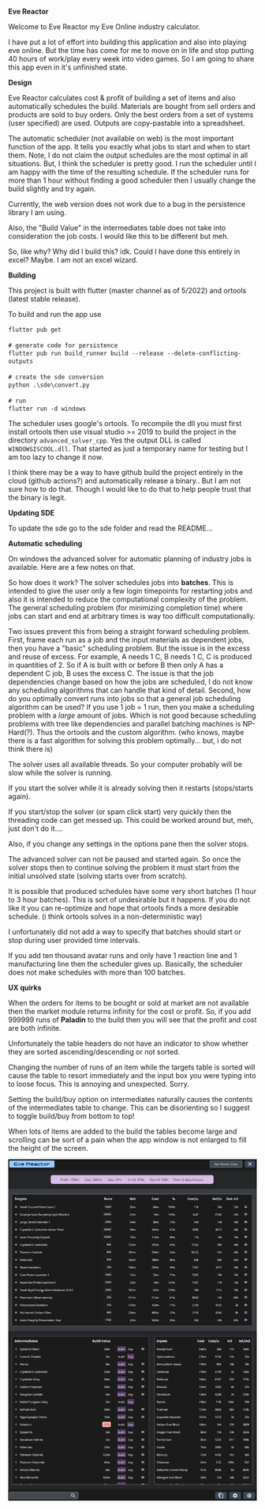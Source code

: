 **Eve Reactor**

Welcome to Eve Reactor my Eve Online industry calculator.

I have put a lot of effort into building this application and also into playing eve online. But the time has come for me to move on in life and stop putting 40 hours of work/play every week into video games. So I am going to share this app even in it's unfinished state.

**Design**

Eve Reactor calculates cost & profit of building a set of items and also automatically schedules the build. Materials are bought from sell orders and products are sold to buy orders. Only the best orders from a set of systems (user specified) are used. Outputs are copy-pastable into a spreadsheet.

The automatic scheduler (not available on web) is the most important function of the app. It tells you exactly what jobs to start and when to start them. Note, I do not claim the output schedules are the most optimal in all situations. But, I think the scheduler is pretty good. I run the scheduler until I am happy with the time of the resulting schedule. If the scheduler runs for more than 1 hour without finding a good scheduler then I usually change the build slightly and try again.

Currently, the web version does not work due to a bug in the persistence library I am using.

Also, the "Build Value" in the intermediates table does not take into consideration the job costs. I would like this to be different but meh.

So, like why? Why did I build this? idk. Could I have done this entirely in excel? Maybe. I am not an excel wizard.

**Building**

This project is built with flutter (master channel as of 5/2022) and ortools (latest stable release).

To build and run the app use
```
flutter pub get

# generate code for persistence
flutter pub run build_runner build --release --delete-conflicting-outputs

# create the sde conversion
python .\sde\convert.py

# run
flutter run -d windows
```

The scheduler uses google's ortools. To recompile the dll you must first install ortools then use visual studio >= 2019 to build the project in the directory `advanced_solver_cpp`. Yes the output DLL is called `WINDOWSISCOOL.dll`. That started as just a temporary name for testing but I am too lazy to change it now.

I think there may be a way to have github build the project entirely in the cloud (github actions?) and automatically release a binary.. But I am not sure how to do that. Though I would like to do that to help people trust that the binary is legit.

**Updating SDE**

To update the sde go to the sde folder and read the README...

**Automatic scheduling**

On windows the advanced solver for automatic planning of industry jobs is available.
Here are a few notes on that.

So how does it work? The solver schedules jobs into **batches**. This is intended to give the user only a few login timepoints for restarting jobs and also it is intended to reduce the computational complexity of the problem. The general scheduling problem (for minimizing completion time) where jobs can start and end at arbitrary times is way too difficult computationally.

Two issues prevent this from being a straight forward scheduling problem. First, frame each run as a job and the input materials as dependent jobs, then you have a "basic" scheduling problem. But the issue is in the excess and reuse of excess. For example, A needs 1 C, B needs 1 C, C is produced in quantities of 2. So if A is built with or before B then only A has a dependent C job, B uses the excess C. The issue is that the job dependencies change based on how the jobs are scheduled, I do not know any scheduling algorithms that can handle that kind of detail. Second, how do you optimally convert runs into jobs so that a general job scheduling algorithm can be used? If you use 1 job = 1 run, then you make a scheduling problem with a *large* amount of jobs. Which is not good because scheduling problems with tree like dependencies and parallel batching machines is NP-Hard(?). Thus the ortools and the custom algorithm. (who knows, maybe there is a fast algorithm for solving this problem optimally... but, i do not think there is)

The solver uses all available threads. So your computer probably will be slow while the solver is running.

If you start the solver while it is already solving then it restarts (stops/starts again).

If you start/stop the solver (or spam click start) very quickly then the threading code can get messed up. This could be worked around but, meh, just don't do it....

Also, if you change any settings in the options pane then the solver stops.

The advanced solver can not be paused and started again. So once the solver stops then to continue solving the problem it must start from the initial unsolved state (solving starts over from scratch).

It is possible that produced schedules have some very short batches (1 hour to 3 hour batches). This is sort of undesirable but it happens. If you do not like it you can re-optimize and hope that ortools finds a more desirable schedule. (i think ortools solves in a non-deterministic way)

I unfortunately did not add a way to specify that batches should start or stop during user provided time intervals.

If you add ten thousand avatar runs and only have 1 reaction line and 1 manufacturing line then the scheduler gives up. Basically, the scheduler does not make schedules with more than 100 batches.

**UX quirks**

When the orders for items to be bought or sold at market are not available then the market module returns infinity for the cost or profit. So, if you add 999999 runs of **Paladin** to the build then you will see that the profit and cost are both infinite.

Unfortunately the table headers do not have an indicator to show whether they are sorted ascending/descending or not sorted.

Changing the number of runs of an item while the targets table is sorted will cause the table to resort immediately and the input box you were typing into to loose focus. This is annoying and unexpected. Sorry.

Setting the build/buy option on intermediates naturally causes the contents of the intermediates table to change. This can be disorienting so I suggest to toggle build/buy from bottom to top!

When lots of items are added to the build the tables become large and scrolling can be sort of a pain when the app window is not enlarged to fill the height of the screen.

![](img.jpg?raw=true)